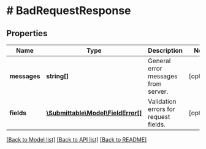 # # BadRequestResponse

## Properties

Name | Type | Description | Notes
------------ | ------------- | ------------- | -------------
**messages** | **string[]** | General error messages from server. | [optional]
**fields** | [**\Submittable\Model\FieldError[]**](FieldError.md) | Validation errors for request fields. | [optional]

[[Back to Model list]](../../README.md#models) [[Back to API list]](../../README.md#endpoints) [[Back to README]](../../README.md)
